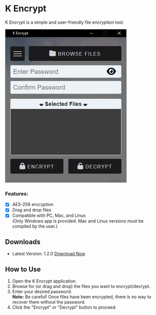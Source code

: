 # K Encrypt
K Encrypt is a simple and user-friendly file encryption tool.

![K Encrypt Preview](https://github.com/kevinkickback/K-Encrypt/blob/main/preview.png)

### Features:
- [x] AES-256 encryption
- [x] Drag and drop files
- [x] Compatible with PC, Mac, and Linux<br>
(Only Windows app is provided. Mac and Linux versions must be compiled by the user.)

## Downloads
* Latest Version: 1.2.0 [Download Now](https://github.com/kevinkickback/K-Encrypt/releases/latest)

## How to Use
1. Open the K Encrypt application.
2. Browse for (or drag and drop) the files you want to encrypt/decrypt.
3. Enter your desired password.<br>
   **Note:** Be careful! Once files have been encrypted, there is no way to recover them without the password.
4. Click the "Encrypt" or "Decrypt" button to proceed.
